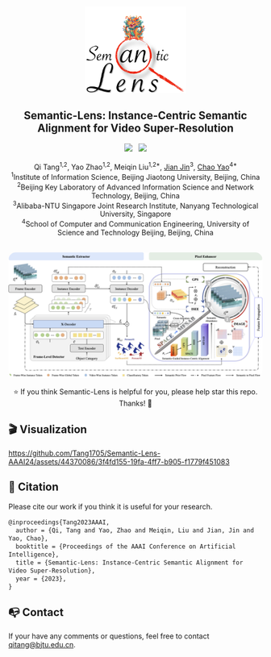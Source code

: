 
<p align="center">
    <img src="assets/icon.png" width="200">
</p>

<h2 align="center">Semantic-Lens: Instance-Centric Semantic Alignment for Video Super-Resolution</h2>

<div align="center">
 <a href='https://arxiv.org/abs/2312.07823'><img src='https://img.shields.io/badge/arXiv-2312.07823-B31B1B.svg'></a> &nbsp;&nbsp;<img src="https://visitor-badge.laobi.icu/badge?page_id=Tang1705.Semantic-Lens-AAAI24">

</div>

<br>

<div align="center">
<span >Qi Tang<sup>1,2</sup>, Yao Zhao<sup>1,2</sup>, Meiqin Liu<sup>1,2*</sup>, <a href="https://jianjin008.github.io">Jian Jin</a><sup>3</sup>, <a href="https://yaochao1986.github.io">Chao Yao</a><sup>4*</sup></span></div>

<div align="center">
<sup>1</sup>Institute of Information Science, Beijing Jiaotong University, Beijing, China<br>
<sup>2</sup>Beijing Key Laboratory of Advanced Information Science and Network Technology, Beijing, China<br>
<sup>3</sup>Alibaba-NTU Singapore Joint Research Institute, Nanyang Technological University, Singapore<br>
<sup>4</sup>School of Computer and Communication Engineering, University of Science and Technology Beijing, Beijing, China
</div>

<br>

<p align="center">
    <img src="assets/framework.png" style="border-radius: 15px">
</p>

<div align="center">
⭐ If you think Semantic-Lens is helpful for you, please help star this repo. Thanks! 🤗
</div>

## 🎬 Visualization

https://github.com/Tang1705/Semantic-Lens-AAAI24/assets/44370086/3f4fd155-19fa-4ff7-b905-f1779f451083

## 📎 Citation

Please cite our work if you think it is useful for your research.

```
@inproceedings{Tang2023AAAI,
  author = {Qi, Tang and Yao, Zhao and Meiqin, Liu and Jian, Jin and Yao, Chao},
  booktitle = {Proceedings of the AAAI Conference on Artificial Intelligence},
  title = {Semantic-Lens: Instance-Centric Semantic Alignment for Video Super-Resolution},
  year = {2023},
}
```

## 📭 Contact

If your have any comments or questions, feel free to contact qitang@bjtu.edu.cn.
